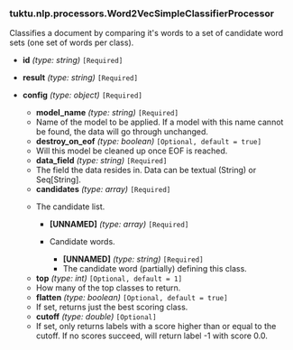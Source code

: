 ### tuktu.nlp.processors.Word2VecSimpleClassifierProcessor
Classifies a document by comparing it's words to a set of candidate word sets (one set of words per class).

  * **id** *(type: string)* `[Required]`

  * **result** *(type: string)* `[Required]`

  * **config** *(type: object)* `[Required]`

    * **model_name** *(type: string)* `[Required]`
    - Name of the model to be applied. If a model with this name cannot be found, the data will go through unchanged.

    * **destroy_on_eof** *(type: boolean)* `[Optional, default = true]`
    - Will this model be cleaned up once EOF is reached.

    * **data_field** *(type: string)* `[Required]`
    - The field the data resides in. Data can be textual (String) or Seq[String].

    * **candidates** *(type: array)* `[Required]`
    - The candidate list.

      * **[UNNAMED]** *(type: array)* `[Required]`
      - Candidate words.

        * **[UNNAMED]** *(type: string)* `[Required]`
        - The candidate word (partially) defining this class.

    * **top** *(type: int)* `[Optional, default = 1]`
    - How many of the top classes to return.

    * **flatten** *(type: boolean)* `[Optional, default = true]`
    - If set, returns just the best scoring class.

    * **cutoff** *(type: double)* `[Optional]`
    - If set, only returns labels with a score higher than or equal to the cutoff. If no scores succeed, will return label -1 with score 0.0.

